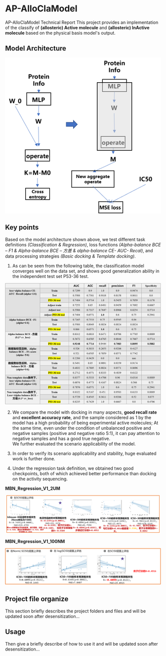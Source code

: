 # AP-AlloClaModel
AP-AlloClaModel Technical Report
This project provides an implementation of the classify of **(allosteric) Active molecule** and **(allosteric) InActive molecule** based on the physical basis model's output.
      
## Model Architecture
![alt text](imgs/image.png)

## Key points   
Based on the model architecture shown above, we test different task definitions _(Classification & Regression)_, loss functions _(Alpha-balance BCE – F1
 & Alpha-balance BCE – 方差 & alpha-balance CE- AUC- Recal)_, and data processing strategies _(Basic docking & Template docking)_.    

1.  As can be seen from the following table, the classification model converges well on the data set, and shows good generalization ability in the independent test set P53-36 test.  

![alt text](imgs/image-1.png)  

2. We compare the model with docking in many aspects, **good recall rate** and **excellent accuracy rate**, and the sample considered as 1 by the model has a high probability of being experimental active molecules; At the same time, even under the condition of unbalanced positive and negative samples (positive and negative ratio 5:1), it can pay attention to negative samples and has a good true negative.   
We further evaluated the scenario applicability of the model.   
3. In order to verify its scenario applicability and stability, huge evaluated work is further done. 

4.    Under the regression task definition, we obtained two good checkpoints, both of which achieved better performance than docking on the activity sequencing.     

**MBN_Regression_V1_2UM**  

![alt text](imgs/image-2.png)   
   

**MBN_Regression_V1_100NM**   

![alt text](imgs/image-3.png)


## Project file organize  
This section briefly describes the project folders and files and will be updated soon after desensitization...  

## Usage
Then give a briefly describe of how to use it and will be updated soon after desensitization...